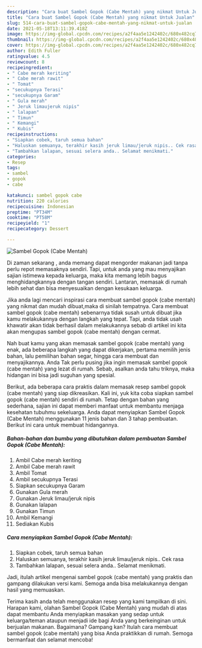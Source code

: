 ```yaml
---
description: "Cara buat Sambel Gopok (Cabe Mentah) yang nikmat Untuk Jualan"
title: "Cara buat Sambel Gopok (Cabe Mentah) yang nikmat Untuk Jualan"
slug: 514-cara-buat-sambel-gopok-cabe-mentah-yang-nikmat-untuk-jualan
date: 2021-05-18T13:11:39.418Z
image: https://img-global.cpcdn.com/recipes/a2f4aa5e1242402c/680x482cq70/sambel-gopok-cabe-mentah-foto-resep-utama.jpg
thumbnail: https://img-global.cpcdn.com/recipes/a2f4aa5e1242402c/680x482cq70/sambel-gopok-cabe-mentah-foto-resep-utama.jpg
cover: https://img-global.cpcdn.com/recipes/a2f4aa5e1242402c/680x482cq70/sambel-gopok-cabe-mentah-foto-resep-utama.jpg
author: Edith Fuller
ratingvalue: 4.5
reviewcount: 8
recipeingredient:
- " Cabe merah keriting"
- " Cabe merah rawit"
- " Tomat"
- "secukupnya Terasi"
- "secukupnya Garam"
- " Gula merah"
- " Jeruk limaujeruk nipis"
- " lalapan"
- " Timun"
- " Kemangi"
- " Kubis"
recipeinstructions:
- "Siapkan cobek, taruh semua bahan"
- "Haluskan semuanya, terakhir kasih jeruk limau/jeruk nipis.. Cek rasa"
- "Tambahkan lalapan, sesuai selera anda.. Selamat menikmati."
categories:
- Resep
tags:
- sambel
- gopok
- cabe

katakunci: sambel gopok cabe 
nutrition: 220 calories
recipecuisine: Indonesian
preptime: "PT34M"
cooktime: "PT58M"
recipeyield: "1"
recipecategory: Dessert

---
```



![Sambel Gopok (Cabe Mentah)](https://img-global.cpcdn.com/recipes/a2f4aa5e1242402c/680x482cq70/sambel-gopok-cabe-mentah-foto-resep-utama.jpg)

Di zaman  sekarang , anda memang dapat mengorder makanan jadi tanpa perlu repot memasaknya sendiri. Tapi, untuk anda yang mau menyajikan sajian istimewa kepada keluarga, maka kita memang lebih bagus menghidangkannya dengan tangan sendiri. Lantaran, memasak di rumah lebih sehat dan bisa menyesuaikan dengan kesukaan keluarga.

Jika anda lagi mencari inspirasi cara membuat sambel gopok (cabe mentah) yang nikmat dan mudah dibuat,maka di sinilah tempatnya. Cara membuat sambel gopok (cabe mentah)  sebenarnya tidak susah untuk dibuat jika kamu melakukannya dengan langkah yang tepat. Tapi, anda tidak usah khawatir akan tidak berhasil dalam melakukannya 
sebab di artikel ini kita akan mengupas sambel gopok (cabe mentah) dengan cermat.  



Nah buat kamu yang akan memasak sambel gopok (cabe mentah) yang enak, ada beberapa langkah yang dapat dikerjakan, pertama memilih jenis bahan, lalu pemilihan bahan segar, hingga cara membuat dan menyajikannya. Anda Tak perlu pusing jika ingin memasak sambel gopok (cabe mentah) yang lezat di rumah. Sebab, asalkan anda  tahu triknya, maka hidangan ini bisa jadi suguhan yang spesial.

Berikut, ada beberapa cara praktis  dalam memasak resep sambel gopok (cabe mentah) yang siap dikreasikan. Kali ini, yuk kita coba siapkan sambel gopok (cabe mentah) sendiri di rumah. Tetap dengan bahan yang sederhana, sajian ini dapat memberi manfaat untuk membantu menjaga kesehatan tubuhmu sekeluarga. Anda dapat menyiapkan Sambel Gopok (Cabe Mentah) menggunakan 11 jenis bahan dan 3 tahap pembuatan. Berikut ini cara untuk membuat hidangannya.

<!--inarticleads1-->

##### Bahan-bahan dan bumbu yang dibutuhkan dalam pembuatan Sambel Gopok (Cabe Mentah):

1. Ambil  Cabe merah keriting
1. Ambil  Cabe merah rawit
1. Ambil  Tomat
1. Ambil secukupnya Terasi
1. Siapkan secukupnya Garam
1. Gunakan  Gula merah
1. Gunakan  Jeruk limau/jeruk nipis
1. Gunakan  lalapan
1. Gunakan  Timun
1. Ambil  Kemangi
1. Sediakan  Kubis




<!--inarticleads2-->

##### Cara menyiapkan Sambel Gopok (Cabe Mentah):

1. Siapkan cobek, taruh semua bahan
1. Haluskan semuanya, terakhir kasih jeruk limau/jeruk nipis.. Cek rasa
1. Tambahkan lalapan, sesuai selera anda.. Selamat menikmati.




Jadi, itulah artikel mengenai  sambel gopok (cabe mentah)  yang praktis dan gampang dilakukan versi kami. Semoga anda bisa melakukannya dengan hasil yang memuaskan. 

Terima kasih anda telah menggunakan resep yang kami tampilkan di sini. Harapan kami, olahan  Sambel Gopok (Cabe Mentah) yang mudah di atas dapat membantu Anda menyiapkan masakan yang sedap untuk keluarga/teman ataupun menjadi ide bagi Anda yang berkeinginan untuk berjualan makanan. Bagaimana? Gampang kan? Itulah cara membuat sambel gopok (cabe mentah) yang bisa Anda praktikkan di rumah. Semoga bermanfaat dan selamat mencoba!


